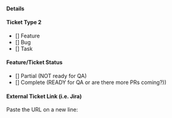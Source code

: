 #### Details
#### Ticket Type 2
		  
- [] Feature
- [] Bug
- [] Task
		  
#### Feature/Ticket Status

- [] Partial (NOT ready for QA)
- [] Complete (READY for QA or are there more PRs coming?))

#### External Ticket Link (i.e. Jira)

Paste the URL on a new line:
